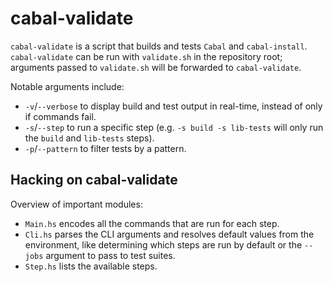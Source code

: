 # cabal-validate

`cabal-validate` is a script that builds and tests `Cabal` and `cabal-install`.
`cabal-validate` can be run with `validate.sh` in the repository root;
arguments passed to `validate.sh` will be forwarded to `cabal-validate`.

Notable arguments include:

- `-v`/`--verbose` to display build and test output in real-time, instead of
  only if commands fail.
- `-s`/`--step` to run a specific step (e.g. `-s build -s lib-tests` will only
  run the `build` and `lib-tests` steps).
- `-p`/`--pattern` to filter tests by a pattern.

## Hacking on cabal-validate

Overview of important modules:

- `Main.hs` encodes all the commands that are run for each step.
- `Cli.hs` parses the CLI arguments and resolves default values from the
  environment, like determining which steps are run by default or the `--jobs`
  argument to pass to test suites.
- `Step.hs` lists the available steps.
